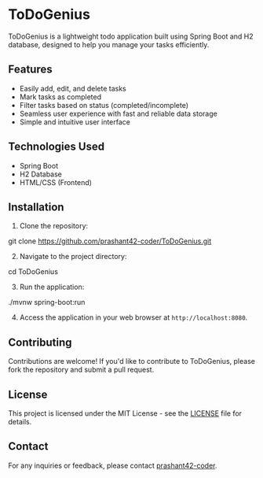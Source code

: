 # ToDoGenius

ToDoGenius is a lightweight todo application built using Spring Boot and H2 database, designed to help you manage your tasks efficiently.

## Features

- Easily add, edit, and delete tasks
- Mark tasks as completed
- Filter tasks based on status (completed/incomplete)
- Seamless user experience with fast and reliable data storage
- Simple and intuitive user interface

## Technologies Used

- Spring Boot
- H2 Database
- HTML/CSS (Frontend)

## Installation

1. Clone the repository:

git clone https://github.com/prashant42-coder/ToDoGenius.git

2. Navigate to the project directory:

cd ToDoGenius

3. Run the application:

./mvnw spring-boot:run


4. Access the application in your web browser at `http://localhost:8080`.

## Contributing

Contributions are welcome! If you'd like to contribute to ToDoGenius, please fork the repository and submit a pull request.

## License

This project is licensed under the MIT License - see the [LICENSE](LICENSE) file for details.

## Contact

For any inquiries or feedback, please contact [prashant42-coder](prashantnawale002@gmail.com).

